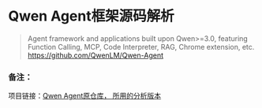 # Qwen Agent框架源码解析

>Agent framework and applications built upon Qwen>=3.0, featuring Function Calling, MCP, Code Interpreter, RAG, Chrome extension, etc. https://github.com/QwenLM/Qwen-Agent



### 备注：

项目链接：[Qwen Agent原仓库， 所用的分析版本](https://github.com/QwenLM/Qwen-Agent/tree/545bca767608fd1d819ff1012fa7349ad5a11af4)
